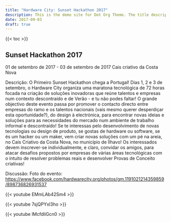 ```yaml
---
title: "Hardware City: Sunset Hackathon 2017"
description: This is the demo site for Dot Org Theme. The title description and images front matter is required for meta og content.
date: 2017-09-03
draft: true
---
```


{{< toc >}}

## Sunset Hackathon 2017

01 de setembro de 2017 - 03 de setembro de 2017
Cais criativo da Costa Nova

Descrição: O Primeiro Sunset Hackathon chega a Portugal!
Dias 1, 2 e 3 de setembro, o Hardware City organiza uma maratona tecnológica de 72 horas focada na criação de soluções inovadoras que reúne talentos e empresas num contexto descontraído e de Verão - e tu não podes faltar!
O grande objectivo deste evento passa por promover o contacto directo entre empresas do ramo e os talentos nacionais (vais mesmo querer desperdiçar esta oportunidade?), do design à electrónica, para encontrar novas ideias e soluções para as necessidades do mercado num ambiente de trabalho informal e descontraído!
Se te interessas pelo desenvolvimento de novas tecnologias ou design de produto, se gostas de hardware ou software, se és um hacker ou um maker, vem criar novas soluções com um pé na areia, no Cais Criativo da Costa Nova, no município de Ílhavo!
Os interessados devem inscrever-se individualmente, e claro, convidar os amigos, para atacar desafios propostos por empresas de várias áreas tecnológicas com o intuito de resolver problemas reais e desenvolver Provas de Conceito criativas!

Discussão:
Foto do evento: https://www.facebook.com/hardwarecity.org/photos/gm.1191021214359859/898736826931537

{{< youtube EMmLAb42Sm4 >}}

{{< youtube 7sjQPYxl3ho >}}

{{< youtube lMcfdliGcn0 >}}

